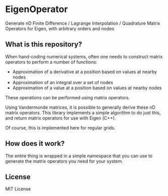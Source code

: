 # EigenOperator
Generate nD Finite Difference / Lagrange Interpolation / Quadrature Matrix Operators for Eigen, with arbitrary orders and nodes

## What is this repository?

When hand-coding numerical systems, often one needs to construct matrix operators to perform a number of functions:
- Approximation of a derivative at a position based on values at nearby nodes
- Approximation of an integral over a set of nodes
- Approximation of a value at a position based on values at nearby nodes

These operations can be performed using matrix operators.

Using Vandermonde matrices, it is possible to generally derive these nD matrix operators. This library implements a simple algorithm to do just this, and return matrix operators for use with Eigen (C++).

Of course, this is implemented here for regular grids.

## How does it work?
The entire thing is wrapped in a simple namespace that you can use to generate the matrix operators you need for your system.

## License
MIT License
